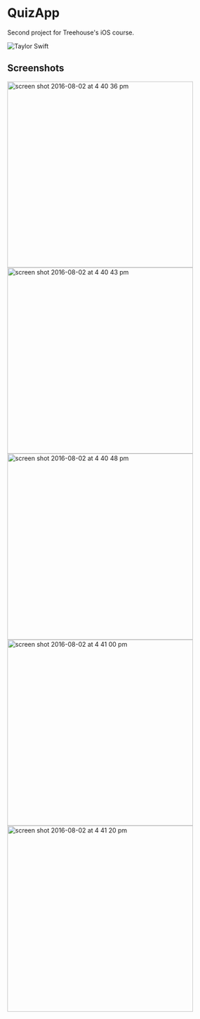 # QuizApp
Second project for Treehouse's iOS course.

![Taylor Swift](http://i.giphy.com/hm8tsCdoairlK.gif)

## Screenshots

<img width="423" alt="screen shot 2016-08-02 at 4 40 36 pm" src="https://cloud.githubusercontent.com/assets/3820999/17346425/3add8cae-58d0-11e6-8c86-9573c7cc35ab.png">
<img width="423" alt="screen shot 2016-08-02 at 4 40 43 pm" src="https://cloud.githubusercontent.com/assets/3820999/17346426/3aeb620c-58d0-11e6-8f23-259101e55a29.png">
<img width="423" alt="screen shot 2016-08-02 at 4 40 48 pm" src="https://cloud.githubusercontent.com/assets/3820999/17346427/3aec2a70-58d0-11e6-93d4-f067d03817e1.png">
<img width="423" alt="screen shot 2016-08-02 at 4 41 00 pm" src="https://cloud.githubusercontent.com/assets/3820999/17346428/3af135c4-58d0-11e6-910d-aaeaa0784b8b.png">
<img width="423" alt="screen shot 2016-08-02 at 4 41 20 pm" src="https://cloud.githubusercontent.com/assets/3820999/17346429/3af3477e-58d0-11e6-9f2d-8b285797416b.png">
